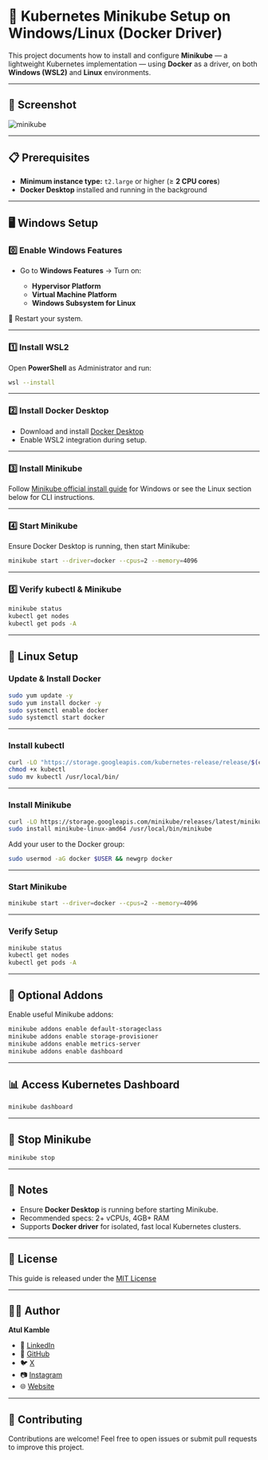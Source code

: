 # 🐳 Kubernetes Minikube Setup on Windows/Linux (Docker Driver)

This project documents how to install and configure **Minikube** — a lightweight Kubernetes implementation — using **Docker** as a driver, on both **Windows (WSL2)** and **Linux** environments.

---
## 📸 Screenshot

![minikube](https://github.com/atulkamble/ec2-minikube/blob/main/minikube.png)

---

## 📋 Prerequisites

* **Minimum instance type:** `t2.large` or higher (≥ **2 CPU cores**)
* **Docker Desktop** installed and running in the background

---

## 🖥️ Windows Setup

### 0️⃣ Enable Windows Features

* Go to **Windows Features** → Turn on:

  * **Hypervisor Platform**
  * **Virtual Machine Platform**
  * **Windows Subsystem for Linux**

📌 Restart your system.

---

### 1️⃣ Install WSL2

Open **PowerShell** as Administrator and run:

```bash
wsl --install
```

---

### 2️⃣ Install Docker Desktop

* Download and install [Docker Desktop](https://www.docker.com/products/docker-desktop/)
* Enable WSL2 integration during setup.

---

### 3️⃣ Install Minikube

Follow [Minikube official install guide](https://minikube.sigs.k8s.io/docs/start/) for Windows or see the Linux section below for CLI instructions.

---

### 4️⃣ Start Minikube

Ensure Docker Desktop is running, then start Minikube:

```bash
minikube start --driver=docker --cpus=2 --memory=4096
```

---

### 5️⃣ Verify kubectl & Minikube

```bash
minikube status
kubectl get nodes
kubectl get pods -A
```

---

## 🐧 Linux Setup

### Update & Install Docker

```bash
sudo yum update -y
sudo yum install docker -y
sudo systemctl enable docker
sudo systemctl start docker
```

---

### Install kubectl

```bash
curl -LO "https://storage.googleapis.com/kubernetes-release/release/$(curl -s https://storage.googleapis.com/kubernetes-release/release/stable.txt)/bin/linux/amd64/kubectl"
chmod +x kubectl
sudo mv kubectl /usr/local/bin/
```

---

### Install Minikube

```bash
curl -LO https://storage.googleapis.com/minikube/releases/latest/minikube-linux-amd64
sudo install minikube-linux-amd64 /usr/local/bin/minikube
```

Add your user to the Docker group:

```bash
sudo usermod -aG docker $USER && newgrp docker
```

---

### Start Minikube

```bash
minikube start --driver=docker --cpus=2 --memory=4096
```

---

### Verify Setup

```bash
minikube status
kubectl get nodes
kubectl get pods -A
```

---

## 🔧 Optional Addons

Enable useful Minikube addons:

```bash
minikube addons enable default-storageclass
minikube addons enable storage-provisioner
minikube addons enable metrics-server
minikube addons enable dashboard
```

---

## 📊 Access Kubernetes Dashboard

```bash
minikube dashboard
```

---

## 🛑 Stop Minikube

```bash
minikube stop
```

---

## 📌 Notes

* Ensure **Docker Desktop** is running before starting Minikube.
* Recommended specs: 2+ vCPUs, 4GB+ RAM
* Supports **Docker driver** for isolated, fast local Kubernetes clusters.

---

## 📜 License

This guide is released under the [MIT License](LICENSE)

---

## 👨‍💻 Author

**Atul Kamble**

- 💼 [LinkedIn](https://www.linkedin.com/in/atuljkamble)
- 🐙 [GitHub](https://github.com/atulkamble)
- 🐦 [X](https://x.com/Atul_Kamble)
- 📷 [Instagram](https://www.instagram.com/atuljkamble)
- 🌐 [Website](https://www.atulkamble.in)

---


## 🙌 Contributing

Contributions are welcome! Feel free to open issues or submit pull requests to improve this project.
